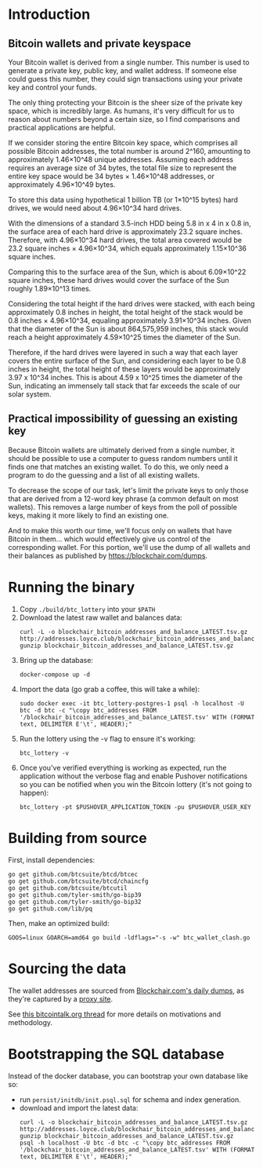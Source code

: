 # Introduction

## Bitcoin wallets and private keyspace

Your Bitcoin wallet is derived from a single number. This number is used to generate a private key, public key, and
wallet address. If someone else could guess this number, they could sign transactions using your private key and control
your funds.

The only thing protecting your Bitcoin is the sheer size of the private key space, which is incredibly large. As humans,
it's very difficult for us to reason about numbers beyond a certain size, so I find comparisons and practical
applications are helpful.

If we consider storing the entire Bitcoin key space, which comprises all possible Bitcoin addresses, the total number is
around 2^160, amounting to approximately 1.46×10^48 unique addresses. Assuming each address requires an average size of
34 bytes, the total file size to represent the entire key space would be 34 bytes × 1.46×10^48 addresses, or
approximately 4.96×10^49 bytes.

To store this data using hypothetical 1 billion TB (or 1×10^15 bytes) hard drives, we would need about 4.96×10^34 hard
drives.

With the dimensions of a standard 3.5-inch HDD being 5.8 in x 4 in x 0.8 in, the surface area of each hard drive is
approximately 23.2 square inches. Therefore, with 4.96×10^34 hard drives, the total area covered would be 23.2 square
inches × 4.96×10^34, which equals approximately 1.15×10^36 square inches.

Comparing this to the surface area of the Sun, which is about 6.09×10^22 square inches, these hard drives would cover
the surface of the Sun roughly 1.89×10^13 times.

Considering the total height if the hard drives were stacked, with each being approximately 0.8 inches in height, the
total height of the stack would be 0.8 inches × 4.96×10^34, equaling approximately 3.91×10^34 inches. Given that the
diameter of the Sun is about 864,575,959 inches, this stack would reach a height approximately 4.59×10^25 times the
diameter of the Sun.

Therefore, if the hard drives were layered in such a way that each layer covers the entire surface of the Sun, and
considering each layer to be 0.8 inches in height, the total height of these layers would be approximately 3.97 x 10^34
inches. This is about 4.59 x 10^25 times the diameter of the Sun, indicating an immensely tall stack that far exceeds
the scale of our solar system.

## Practical impossibility of guessing an existing key

Because Bitcoin wallets are ultimately derived from a single number, it should be possible to use a computer to guess
random numbers until it finds one that matches an existing wallet. To do this, we only need a program to do the guessing
and a list of all existing wallets.

To decrease the scope of our task, let's limit the private keys to only those that are derived from a 12-word key
phrase (a common default on most wallets). This removes a large number of keys from the poll of possible keys, making it
more likely to find an existing one.

And to make this worth our time, we'll focus only on wallets that have Bitcoin in them... which would effectively give
us control of the corresponding wallet. For this portion, we'll use the dump of all wallets and their balances as
published by https://blockchair.com/dumps.

# Running the binary

1. Copy `./build/btc_lottery` into your `$PATH`
2. Download the latest raw wallet and balances data:
    ```
    curl -L -o blockchair_bitcoin_addresses_and_balance_LATEST.tsv.gz http://addresses.loyce.club/blockchair_bitcoin_addresses_and_balance_LATEST.tsv.gz
    gunzip blockchair_bitcoin_addresses_and_balance_LATEST.tsv.gz
    ```
3. Bring up the database:
    ```shell
    docker-compose up -d
    ```
4. Import the data (go grab a coffee, this will take a while):
    ```shell
    sudo docker exec -it btc_lottery-postgres-1 psql -h localhost -U btc -d btc -c "\copy btc_addresses FROM '/blockchair_bitcoin_addresses_and_balance_LATEST.tsv' WITH (FORMAT text, DELIMITER E'\t', HEADER);"
    ```
5. Run the lottery using the -v flag to ensure it's working:
    ```shell
    btc_lottery -v
    ```
6. Once you've verified everything is working as expected, run the application without the verbose flag and enable Pushover notifications so you can be notified when you win the Bitcoin lottery (it's not going to happen):
    ```shell
    btc_lottery -pt $PUSHOVER_APPLICATION_TOKEN -pu $PUSHOVER_USER_KEY
    ```

# Building from source

First, install dependencies:

```shell
go get github.com/btcsuite/btcd/btcec
go get github.com/btcsuite/btcd/chaincfg
go get github.com/btcsuite/btcutil
go get github.com/tyler-smith/go-bip39
go get github.com/tyler-smith/go-bip32
go get github.com/lib/pq
```

Then, make an optimized build:

```shell
GOOS=linux GOARCH=amd64 go build -ldflags="-s -w" btc_wallet_clash.go
```

# Sourcing the data

The wallet addresses are sourced from [Blockchair.com's daily dumps](https://blockchair.com/dumps), as they're captured
by a [proxy site](http://addresses.loyce.club/).

See [this bitcointalk.org thread](https://bitcointalk.org/index.php?topic=5254914.0) for more details on motivations
and methodology.

# Bootstrapping the SQL database

Instead of the docker database, you can bootstrap your own database like so:

* run `persist/initdb/init.psql.sql` for schema and index generation.
* download and import the latest data:
  ```shell
  curl -L -o blockchair_bitcoin_addresses_and_balance_LATEST.tsv.gz http://addresses.loyce.club/blockchair_bitcoin_addresses_and_balance_LATEST.tsv.gz
  gunzip blockchair_bitcoin_addresses_and_balance_LATEST.tsv.gz
  psql -h localhost -U btc -d btc -c "\copy btc_addresses FROM '/blockchair_bitcoin_addresses_and_balance_LATEST.tsv' WITH (FORMAT text, DELIMITER E'\t', HEADER);"
  ```
